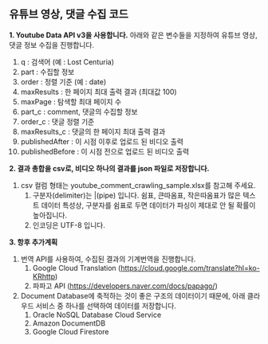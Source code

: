 ## 유튜브 영상, 댓글 수집 코드

**1. Youtube Data API v3을 사용합니다.**
   아래와 같은 변수들을 지정하여 유튜브 영상, 댓글 정보 수집을 진행합니다.
   1. q : 검색어 (예 : Lost Centuria)
   2. part : 수집할 정보
   3. order : 정렬 기준 (예 : date)
   4. maxResults : 한 페이지 최대 출력 결과 (최대값 100)
   5. maxPage : 탐색할 최대 페이지 수
   6. part_c : comment, 댓글의 수집할 정보
   7. order_c : 댓글 정렬 기준
   8. maxResults_c : 댓글의 한 페이지 최대 출력 결과
   9. publishedAfter : 이 시점 이후로 업로드 된 비디오 출력
   10. publishedBefore : 이 시점 전으로 업로드 된 비디오 출력
   
**2. 결과 총합을 csv로, 비디오 하나의 결과를 json 파일로 저장합니다.**
   1. csv 컬럼 형태는 youtube_comment_crawling_sample.xlsx를 참고해 주세요.
      1. 구분자(delimiter)는 |(pipe) 입니다. 쉼표, 큰따옴표, 작은따옴표가 많은 텍스트 데이터 특성상, 구분자를 쉼표로 두면 데이터가 파싱이 제대로 안 될 확률이 높아집니다.
      2. 인코딩은 UTF-8 입니다.

**3. 항후 추가계획**
   1. 번역 API를 사용하여, 수집된 결과의 기계번역을 진행합니다.
      1. Google Cloud Translation (https://cloud.google.com/translate?hl=ko-KRhttp)
      2. 파파고 API (https://developers.naver.com/docs/papago/)
   2. Document Database에 축적하는 것이 좋은 구조의 데이터이기 때문에,
      아래 클라우드 서비스 중 하나를 선택하여 데이터를 저장합니다.
      1. Oracle NoSQL Database Cloud Service
      2. Amazon DocumentDB
      3. Google Cloud Firestore
